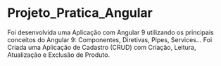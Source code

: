 # Projeto_Pratica_Angular
Foi desenvolvida uma Aplicação com Angular 9  utilizando os principais conceitos do Angular 9: Componentes, Diretivas, Pipes, Services... Foi Criada uma Aplicação de Cadastro (CRUD) com Criação, Leitura, Atualização e Exclusão de Produto.
